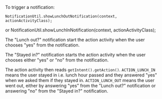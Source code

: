 To trigger a notification:

    NotificationUtil.showLunchOutNotification(context, actionActivityClass);

or
    NotificationUtil.showLunchInNotification(context, actionActivityClass);

The "Lunch out?" notification start the action activity when the user chooses "yes" from the
notification.

The "Stayed in?" notification starts the action activity when the user chooses either "yes" or "no"
from the notification.

The action activity then reads `getIntent().getAction()`. `ACTION_LUNCH_IN` means the user stayed in
i.e. lunch hour passed and they answered "yes" when we asked them if they stayed in.
`ACTION_LUNCH_OUT` means the user went out, either by answering "yes" from the "Lunch out?"
notification or answering "no" from the "Stayed in?" notification.